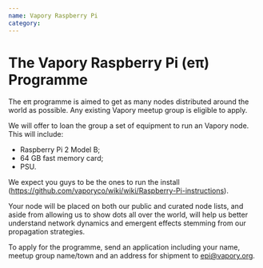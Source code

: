 ```yaml
---
name: Vapory Raspberry Pi
category: 
---
```


# The Vapory Raspberry Pi (eπ) Programme

The eπ programme is aimed to get as many nodes distributed around the world as possible. Any existing Vapory meetup group is eligible to apply.

We will offer to loan the group a set of equipment to run an Vapory node. This will include:

- Raspberry Pi 2 Model B;
- 64 GB fast memory card;
- PSU.

We expect you guys to be the ones to run the install (https://github.com/vaporyco/wiki/wiki/Raspberry-Pi-instructions).

Your node will be placed on both our public and curated node lists, and aside from allowing us to show dots all over the world, will help us better understand network dynamics and emergent effects stemming from our propagation strategies.

To apply for the programme, send an application including your name, meetup group name/town and an address for shipment to epi@vapory.org.

